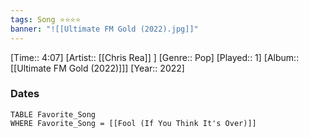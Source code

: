 ```yaml
---
tags: Song ⭐⭐⭐⭐ 
banner: "![[Ultimate FM Gold (2022).jpg]]"
---
```

[Time:: 4:07]
[Artist:: [[Chris Rea]] ]
[Genre:: Pop]
[Played:: 1]
[Album:: [[Ultimate FM Gold (2022)]]]
[Year:: 2022]
### Dates
````dataview
TABLE Favorite_Song
WHERE Favorite_Song = [[Fool (If You Think It's Over)]]
````